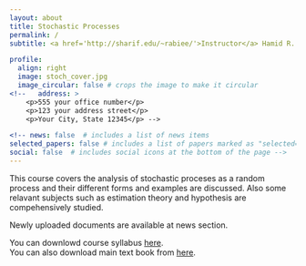 ```yaml
---
layout: about
title: Stochastic Processes
permalink: /
subtitle: <a href='http://sharif.edu/~rabiee/'>Instructor</a> Hamid R. Rabiee

profile:
  align: right
  image: stoch_cover.jpg
  image_circular: false # crops the image to make it circular
<!--   address: >
    <p>555 your office number</p>
    <p>123 your address street</p>
    <p>Your City, State 12345</p> -->

<!-- news: false  # includes a list of news items
selected_papers: false # includes a list of papers marked as "selected={true}"
social: false  # includes social icons at the bottom of the page -->
---
```

This course covers the analysis of stochastic proceses as a random process and their different forms and examples are discussed. Also some relavant subjects such as estimation theory and hypothesis are compehensively studied.

Newly uploaded documents are available at news section.

You can downlowd course syllabus <a href="/assets/pdf/syllabus-fall2022.pdf">here</a>. <br/>
You can also download main text book from <a href="/assets/zip/papoulis.zip">here</a>.

